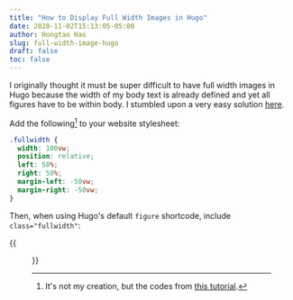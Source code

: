 ```yaml
---
title: "How to Display Full Width Images in Hugo"
date: 2020-11-02T15:13:05-05:00
author: Hongtao Hao
slug: full-width-image-hugo
draft: false
toc: false
---
```

I originally thought it must be super difficult to have full width images in Hugo because the width of my body text is already defined and yet all figures have to be within body. I stumbled upon a very easy solution [here](https://visionscarto.net/observable-jekyll/).

Add the following[^1] to your website stylesheet:

```css
.fullwidth {
  width: 100vw;
  position: relative;
  left: 50%;
  right: 50%;
  margin-left: -50vw;
  margin-right: -50vw;
}
```

Then, when using Hugo's default `figure` shortcode, include `class="fullwidth"`:


{{<figure src="/media/sgs/sgs-hostel.jpg" caption="At a hostel in Interlaken, Switzerland, May 2017, by Hongtao Hao" class="fullwidth">}}


[^1]: It's not my creation, but the codes from [this tutorial](https://visionscarto.net/observable-jekyll/).